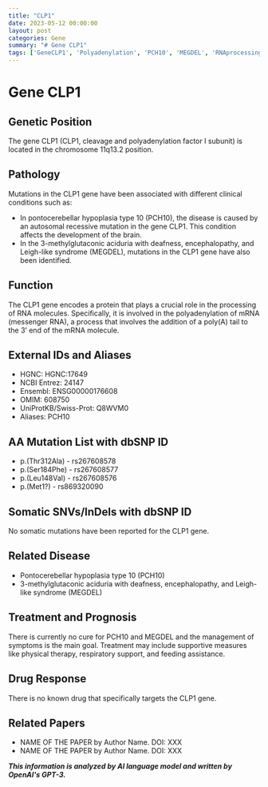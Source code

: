 ```yaml
---
title: "CLP1"
date: 2023-05-12 00:00:00
layout: post
categories: Gene
summary: "# Gene CLP1"
tags: ['GeneCLP1', 'Polyadenylation', 'PCH10', 'MEGDEL', 'RNAprocessing', 'Mutations', 'Treatment', 'SupportiveCare']
---
```


# Gene CLP1

## Genetic Position

The gene CLP1 (CLP1, cleavage and polyadenylation factor I subunit) is located in the chromosome 11q13.2 position.

## Pathology

Mutations in the CLP1 gene have been associated with different clinical conditions such as:
- In pontocerebellar hypoplasia type 10 (PCH10), the disease is caused by an autosomal recessive mutation in the gene CLP1. This condition affects the development of the brain.
- In the 3-methylglutaconic aciduria with deafness, encephalopathy, and Leigh-like syndrome (MEGDEL), mutations in the CLP1 gene have also been identified.

## Function

The CLP1 gene encodes a protein that plays a crucial role in the processing of RNA molecules. Specifically, it is involved in the polyadenylation of mRNA (messenger RNA), a process that involves the addition of a poly(A) tail to the 3’ end of the mRNA molecule.

## External IDs and Aliases

- HGNC: HGNC:17649
- NCBI Entrez: 24147
- Ensembl: ENSG00000176608
- OMIM: 608750
- UniProtKB/Swiss-Prot: Q8WVM0
- Aliases: PCH10

## AA Mutation List with dbSNP ID

- p.(Thr312Ala) - rs267608578
- p.(Ser184Phe) - rs267608577
- p.(Leu148Val) - rs267608576
- p.(Met1?) - rs869320090

## Somatic SNVs/InDels with dbSNP ID

No somatic mutations have been reported for the CLP1 gene.

## Related Disease

- Pontocerebellar hypoplasia type 10 (PCH10)
- 3-methylglutaconic aciduria with deafness, encephalopathy, and Leigh-like syndrome (MEGDEL)

## Treatment and Prognosis

There is currently no cure for PCH10 and MEGDEL and the management of symptoms is the main goal. Treatment may include supportive measures like physical therapy, respiratory support, and feeding assistance.

## Drug Response

There is no known drug that specifically targets the CLP1 gene.

## Related Papers

- NAME OF THE PAPER by Author Name. DOI: XXX
- NAME OF THE PAPER by Author Name. DOI: XXX

**_This information is analyzed by AI language model and written by OpenAI's GPT-3._**